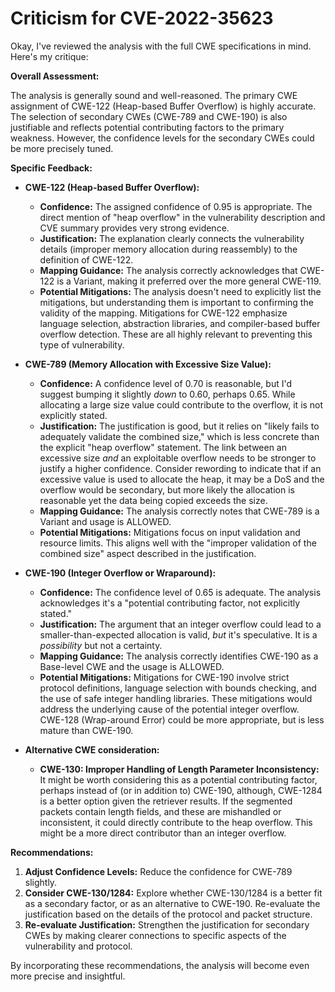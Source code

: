 # Criticism for CVE-2022-35623

Okay, I've reviewed the analysis with the full CWE specifications in mind. Here's my critique:

**Overall Assessment:**

The analysis is generally sound and well-reasoned. The primary CWE assignment of CWE-122 (Heap-based Buffer Overflow) is highly accurate. The selection of secondary CWEs (CWE-789 and CWE-190) is also justifiable and reflects potential contributing factors to the primary weakness. However, the confidence levels for the secondary CWEs could be more precisely tuned.

**Specific Feedback:**

*   **CWE-122 (Heap-based Buffer Overflow):**
    *   **Confidence:** The assigned confidence of 0.95 is appropriate. The direct mention of "heap overflow" in the vulnerability description and CVE summary provides very strong evidence.
    *   **Justification:** The explanation clearly connects the vulnerability details (improper memory allocation during reassembly) to the definition of CWE-122.
    *   **Mapping Guidance:** The analysis correctly acknowledges that CWE-122 is a Variant, making it preferred over the more general CWE-119.
    *   **Potential Mitigations:** The analysis doesn't need to explicitly list the mitigations, but understanding them is important to confirming the validity of the mapping. Mitigations for CWE-122 emphasize language selection, abstraction libraries, and compiler-based buffer overflow detection. These are all highly relevant to preventing this type of vulnerability.

*   **CWE-789 (Memory Allocation with Excessive Size Value):**
    *   **Confidence:** A confidence level of 0.70 is reasonable, but I'd suggest bumping it slightly *down* to 0.60, perhaps 0.65. While allocating a large size value could contribute to the overflow, it is not explicitly stated.
    *   **Justification:** The justification is good, but it relies on "likely fails to adequately validate the combined size," which is less concrete than the explicit "heap overflow" statement. The link between an excessive size *and* an exploitable overflow needs to be stronger to justify a higher confidence. Consider rewording to indicate that if an excessive value is used to allocate the heap, it may be a DoS and the overflow would be secondary, but more likely the allocation is reasonable yet the data being copied exceeds the size.
    *   **Mapping Guidance:** The analysis correctly notes that CWE-789 is a Variant and usage is ALLOWED.
    *   **Potential Mitigations:** Mitigations focus on input validation and resource limits. This aligns well with the "improper validation of the combined size" aspect described in the justification.

*   **CWE-190 (Integer Overflow or Wraparound):**
    *   **Confidence:** The confidence level of 0.65 is adequate. The analysis acknowledges it's a "potential contributing factor, not explicitly stated."
    *   **Justification:** The argument that an integer overflow could lead to a smaller-than-expected allocation is valid, *but* it's speculative. It is a *possibility* but not a certainty.
    *   **Mapping Guidance:** The analysis correctly identifies CWE-190 as a Base-level CWE and the usage is ALLOWED.
    *   **Potential Mitigations:** Mitigations for CWE-190 involve strict protocol definitions, language selection with bounds checking, and the use of safe integer handling libraries. These mitigations would address the underlying cause of the potential integer overflow. CWE-128 (Wrap-around Error) could be more appropriate, but is less mature than CWE-190.

*   **Alternative CWE consideration:**
    *   **CWE-130: Improper Handling of Length Parameter Inconsistency:** It might be worth considering this as a potential contributing factor, perhaps instead of (or in addition to) CWE-190, although, CWE-1284 is a better option given the retriever results. If the segmented packets contain length fields, and these are mishandled or inconsistent, it could directly contribute to the heap overflow. This might be a more direct contributor than an integer overflow.

**Recommendations:**

1.  **Adjust Confidence Levels:** Reduce the confidence for CWE-789 slightly.
2.  **Consider CWE-130/1284:** Explore whether CWE-130/1284 is a better fit as a secondary factor, or as an alternative to CWE-190. Re-evaluate the justification based on the details of the protocol and packet structure.
3.  **Re-evaluate Justification:** Strengthen the justification for secondary CWEs by making clearer connections to specific aspects of the vulnerability and protocol.

By incorporating these recommendations, the analysis will become even more precise and insightful.